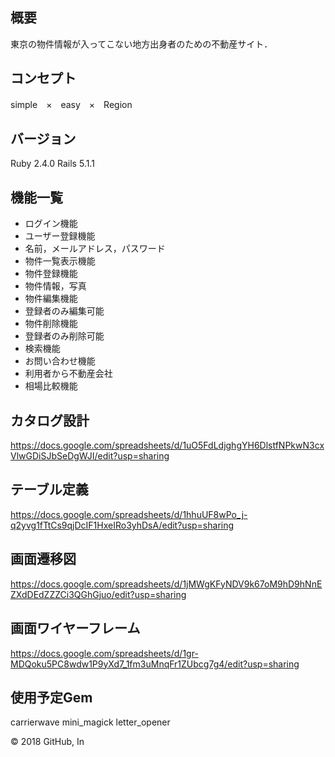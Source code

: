## 概要
東京の物件情報が入ってこない地方出身者のための不動産サイト．

## コンセプト
simple　×　easy　×　Region

## バージョン
Ruby 2.4.0 Rails 5.1.1

## 機能一覧
- ログイン機能
-	ユーザー登録機能
 - 名前，メールアドレス，パスワード
-	物件一覧表示機能
-	物件登録機能
 -	物件情報，写真
-	物件編集機能
 -	登録者のみ編集可能
-	物件削除機能
 -	登録者のみ削除可能
-	検索機能
-	お問い合わせ機能
 -	利用者から不動産会社
-	相場比較機能

## カタログ設計
https://docs.google.com/spreadsheets/d/1uO5FdLdjghgYH6DlstfNPkwN3cxVlwGDiSJbSeDgWJI/edit?usp=sharing

## テーブル定義
https://docs.google.com/spreadsheets/d/1hhuUF8wPo_j-q2yvg1fTtCs9qjDcIF1HxeIRo3yhDsA/edit?usp=sharing

## 画面遷移図
https://docs.google.com/spreadsheets/d/1jMWgKFyNDV9k67oM9hD9hNnEZXdDEdZZZCi3QGhGjuo/edit?usp=sharing

## 画面ワイヤーフレーム
https://docs.google.com/spreadsheets/d/1gr-MDQoku5PC8wdw1P9yXd7_1fm3uMnqFr1ZUbcg7g4/edit?usp=sharing

## 使用予定Gem
carrierwave
mini_magick
letter_opener

© 2018 GitHub, In